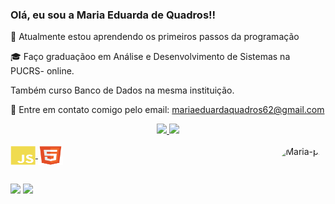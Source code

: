 ### Olá, eu sou a Maria Eduarda de Quadros!!
 🚀 Atualmente estou aprendendo os primeiros passos da programação

 🎓 Faço graduaçãoo em Análise e Desenvolvimento de Sistemas na PUCRS- online.
 
 Também curso Banco de Dados na mesma instituição.
 
 💬 Entre em contato comigo pelo email: mariaeduardaquadros62@gmail.com


<div align="center">
  <a href="https://www.linkedin.com/in/maria-eduarda-de-quadros/">
  <img height="180em" src="https://github-readme-stats.vercel.app/api?username=MariaEduardaQuadros&show_icons=true&theme=buefy&include_all_commits=true&count_private=true"/>
  <img height="180em" src="https://github-readme-stats.vercel.app/api/top-langs/?username=MariaEduardaQuadros&layout=compact&langs_count=7&theme=buefy"/>
</div>
  
  <div style="display: inline_block"><br>
  <img align="center" alt="Maria-Js" height="30" width="40" src="https://raw.githubusercontent.com/devicons/devicon/master/icons/javascript/javascript-plain.svg">
  <img align="center" alt="Maria-HTML" height="30" width="40" src="https://raw.githubusercontent.com/devicons/devicon/master/icons/html5/html5-original.svg">
  <img align="right" alt="Maria-pic" height="150" style="border-radius:50px;" src="https://i.picasion.com/pic91/d5d14d97bb206b66e4eb347e46bd9f5a.gif" >
</div>

  ##

##
 
<div> 
  <a href="https://www.instagram.com/marcondessduda/" target="_blank"><img src="https://img.shields.io/badge/-Instagram-%23E4405F?style=for-the-badge&logo=instagram&logoColor=white" target="_blank"></a>
  <a href="www.linkedin.com/in/maria-eduarda-de-quadros/" target="_blank"><img src="https://img.shields.io/badge/-LinkedIn-%230077B5?style=for-the-badge&logo=linkedin&logoColor=white" target="_blank"></a> 
</div>
